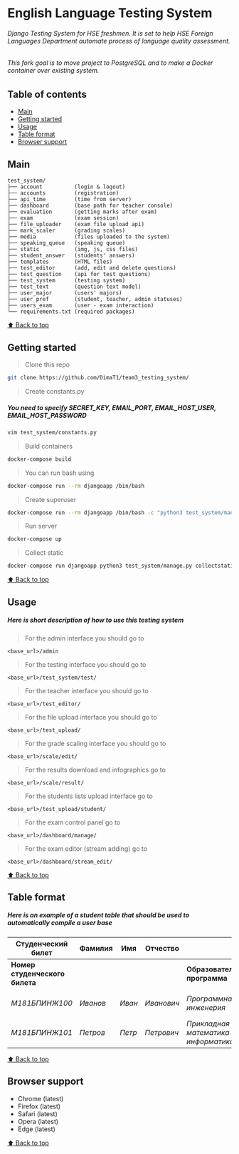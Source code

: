 # English Language Testing System
###### Django Testing System for HSE freshmen. It is set to help HSE Foreign Languages Department automate process of language quality assessment.

###### This fork goal is to move project to PostgreSQL and to make a Docker container over existing system.


## Table of contents

- [Main](#main)
- [Getting started](#getting-started)
- [Usage](#usage)
- [Table format](#table-format)
- [Browser support](#browser-support)

## Main

```text
test_system/
├── account          (login & logout)
├── accounts         (registration)
├── api_time         (time from server)
├── dashboard        (base path for teacher console)
├── evaluation       (getting marks after exam)
├── exam             (exam session)
├── file_uploader    (exam file upload api)
├── mark_scaler      (grading scales)
├── media            (files uploaded to the system)
├── speaking_queue   (speaking queue)
├── static           (img, js, css files)
├── student_answer   (students' answers)
├── templates        (HTML files)
├── test_editor      (add, edit and delete questions)
├── test_question    (api for test questions)
├── test_system      (testing system)
├── test_text        (question text model)
├── user_major       (users' majors)
├── user_pref        (student, teacher, admin statuses)
├── users_exam       (user - exam interaction)
└── requirements.txt (required packages)
```

[⬆ Back to top](#table-of-contents)

## Getting started

> Clone this repo 
```sh
git clone https://github.com/DimaT1/team3_testing_system/
```

> Create constants.py
##### You need to specify SECRET_KEY, EMAIL_PORT, EMAIL_HOST_USER, EMAIL_HOST_PASSWORD
```sh
vim test_system/constants.py
```

> Build containers
```sh
docker-compose build
```

> You can run bash using
```sh
docker-compose run --rm djangoapp /bin/bash
```

> Create superuser
```sh
docker-compose run --rm djangoapp /bin/bash -c "python3 test_system/manage.py createsuperuser"
```

> Run server
```sh
docker-compose up
```

> Collect static
```sh
docker-compose run djangoapp python3 test_system/manage.py collectstatic --no-input
```


[⬆ Back to top](#table-of-contents)

## Usage

##### *Here is short description of how to use this testing system*

> For the admin interface you should go to

```
<base_url>/admin
```

> For the testing interface you should go to

```
<base_url>/test_system/test/
```

> For the teacher interface you should go to

```
<base_url>/test_editor/
```

> For the file upload interface you should go to

```
<base_url>/test_upload/
```

> For the grade scaling interface you should go to

```
<base_url>/scale/edit/
```

> For the results download and infographics go to

```
<base_url>/scale/result/
```

> For the students lists upload interface go to

```
<base_url>/test_upload/student/
```

> For the exam control panel go to

```
<base_url>/dashboard/manage/
```

> For the exam editor (stream adding) go to

```
<base_url>/dashboard/stream_edit/
```

[⬆ Back to top](#table-of-contents)

## Table format

##### *Here is an example of a student table that should be used to automatically compile a user base*

|Студенческий билет|Фамилия|Имя|Отчество||||
|---|---|---|---|---|---|---|
|**Номер студенческого билета**||||**Образовательная программа**|**Факультет**|**Адрес студенческой почты**|
|*М181БПИНЖ100*|*Иванов*|*Иван*|*Иванович*|*Программная инженерия*|*Факультет компьютерных наук*|iiivanov@edu.hse.ru|
|*М181БПИНЖ101*|*Петров*|*Петр*|*Петрович*|*Прикладная математика и информатика*|*Факультет компьютерных наук*|pppetrov@edu.hse.ru|

[⬆ Back to top](#table-of-contents)

## Browser support

- Chrome (latest)
- Firefox (latest)
- Safari (latest)
- Opera (latest)
- Edge (latest)

[⬆ Back to top](#table-of-contents)
